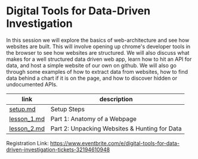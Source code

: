 # Digital Tools for Data-Driven Investigation

In this session we will explore the basics of web-architecture and see how websites are built. This will involve opening up chrome's developer tools in the browser to see how websites are structured. We will also discuss what makes for a well structured data driven web app, learn how to hit an API for data, and host a simple website of our own on github. We will also go through some examples of how to extract data from websites, how to find data behind a chart if it is on the page, and how to discover hidden or undocumented APIs.

link | description
-----|-------------
[setup.md](setup.md) | Setup Steps
[lesson_1.md](lesson_1.md) | Part 1: Anatomy of a Webpage
[lesson_2.md](lesson_2.md) | Part 2: Unpacking Websites & Hunting for Data

Registration Link: https://www.eventbrite.com/e/digital-tools-for-data-driven-investigation-tickets-32194610948